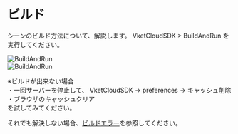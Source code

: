 
# ビルド
シーンのビルド方法について、解説します。
VketCloudSDK > BuildAndRun を実行してください。  
  
![BuildAndRun](img/BuildAndRun.jpg)  
![BuildAndRun](img/buildsuccess.png)  
  
※ビルドが出来ない場合  
・一回サーバーを停止して、 VketCloudSDK -> preferences -> キャッシュ削除  
・ブラウザのキャッシュクリア  
を試してみてください。

それでも解決しない場合、[ビルドエラー](../troubleshooting/BuildError.md)を参照してください。
